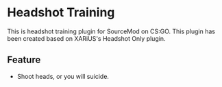 # Headshot Training
This is headshot training plugin for SourceMod on CS:GO.
This plugin has been created based on XARiUS's Headshot Only plugin.

## Feature
 * Shoot heads, or you will suicide.
